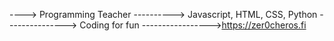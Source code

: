 ----> Programming Teacher 
----------> Javascript, HTML, CSS, Python
---------------> Coding for fun
----------------->https://zer0cheros.fi
